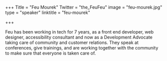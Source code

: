 +++
Title = "Feu Mourek"
Twitter = "the_FeuFeu"
image = "feu-mourek.jpg"
type = "speaker"
linktitle = "feu-mourek"

+++

Feu has been working in tech for 7 years, as a front end developer, web designer, accessibility consultant and now as a Development Advocate taking care of community and customer relations. They speak at conferences, give trainings, and are working together with the community to make sure that everyone is taken care of.